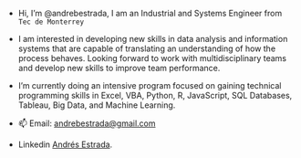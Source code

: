 - Hi, I’m @andrebestrada, I am an Industrial and Systems Engineer from `Tec de Monterrey`
- I am interested in developing new skills in data analysis and information systems that are capable of 
translating an understanding of how the process behaves.
Looking forward to work with multidisciplinary teams and develop new skills to improve team 
performance.
- I’m currently doing an intensive program focused on gaining technical programming skills in 
Excel, VBA, Python, R, JavaScript, SQL Databases, Tableau, Big Data, and Machine Learning. 


- 📫 Email: andrebestrada@gmail.com
- Linkedin [Andrés Estrada](https://www.linkedin.com/in/andrés-estrada-694625132).
